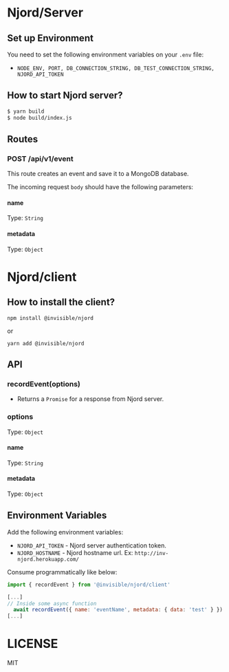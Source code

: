 # Njord/Server

## Set up Environment
You need to set the following environment variables on your `.env` file:
- `NODE_ENV, PORT, DB_CONNECTION_STRING, DB_TEST_CONNECTION_STRING, NJORD_API_TOKEN`

## How to start Njord server?

```sh
$ yarn build
$ node build/index.js
```

## Routes
### POST /api/v1/event
This route creates an event and save it to a MongoDB database.

The incoming request `body` should have the following parameters:

#### name
Type: `String`

#### metadata
Type: `Object`


# Njord/client
## How to install the client?

`npm install @invisible/njord`

or

`yarn add @invisible/njord`

## API

### recordEvent(options)
- Returns a `Promise` for a response from Njord server.

### options
Type: `Object`

#### name
Type: `String`

#### metadata
Type: `Object`

## Environment Variables
Add the following environment variables:
- `NJORD_API_TOKEN` - Njord server authentication token.
- `NJORD_HOSTNAME` - Njord hostname url. Ex: `http://inv-njord.herokuapp.com/`

Consume programmatically like below:

```js
import { recordEvent } from '@invisible/njord/client'

[...]
// Inside some async function
  await recordEvent({ name: 'eventName', metadata: { data: 'test' } })
[...]
```

# LICENSE
MIT
